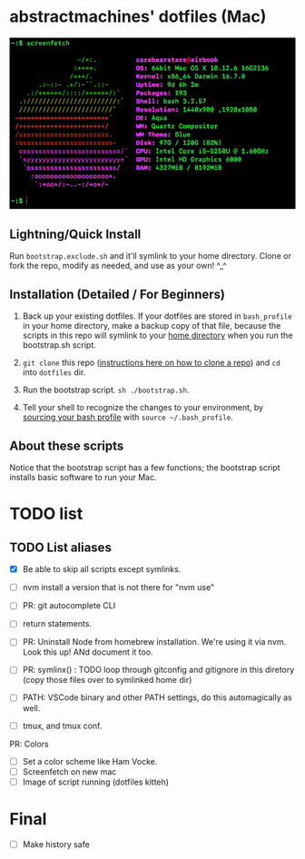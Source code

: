 # abstractmachines' dotfiles (Mac)

![Screenfetch](./img/screenfetch-dotfiles.png)

## Lightning/Quick Install
Run `bootstrap.exclude.sh` and it'll symlink to your home directory. Clone or
fork the repo, modify as needed, and use as your own! ^_^

## Installation (Detailed / For Beginners)
1. Back up your existing dotfiles. If your dotfiles are stored in `bash_profile`
in your home directory, make a backup copy of that file, because the scripts in
this repo will symlink to your [home directory](https://en.wikipedia.org/wiki/Home_directory) when you run the bootstrap.sh script.

2. `git clone` this repo ([instructions here on how to clone a repo](https://git-scm.com/book/en/v2/Git-Basics-Getting-a-Git-Repository)) and `cd` into `dotfiles` dir.

3. Run the bootstrap script. `sh ./bootstrap.sh`.

4. Tell your shell to recognize the changes to your environment, by [sourcing 
your bash profile](https://stackoverflow.com/questions/4608187/how-to-reload-bash-profile-from-the-command-line) with `source ~/.bash_profile`.

## About these scripts

Notice that the bootstrap script has a few functions; the bootstrap script 
installs basic software to run your Mac. 

# TODO list


## TODO List aliases
- [x] Be able to skip all scripts except symlinks.

- [ ] nvm install a version that is not there for "nvm use"

- [ ] PR: git autocomplete CLI

- [ ] return statements.

- [ ] PR: Uninstall Node from homebrew installation. We're using it via nvm. Look this up! ANd document it too.

- [ ] PR: symlinx() : TODO loop through gitconfig and gitignore in this diretory (copy those files over to symlinked home dir)

- [ ] PATH: VSCode binary and other PATH settings, do this automagically as well.

- [ ] tmux, and tmux conf.

PR: Colors
- [ ] Set a color scheme like Ham Vocke.
- [ ] Screenfetch on new mac
- [ ] Image of script running (dotfiles kitteh)

# Final
- [ ] Make history safe

